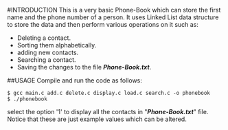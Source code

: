 #INTRODUCTION
This is a very basic Phone-Book which can store the first name and the phone number of a person.
It uses Linked List data structure to store the data and then perform various operations on it such as:
* Deleting a contact.
* Sorting them alphabetically.
* adding new contacts.
* Searching a contact.
* Saving the changes to the file **_Phone-Book.txt_**.

##USAGE
Compile and run the code as follows:
```
$ gcc main.c add.c delete.c display.c load.c search.c -o phonebook
$ ./phonebook
```
select the option '1' to display all the contacts in "**_Phone-Book.txt_**" file. Notice that these are just example values which can be altered.
